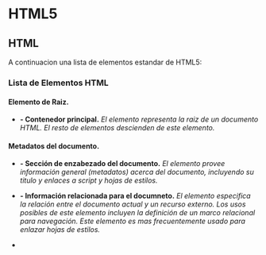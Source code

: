 # HTML5

## HTML
A continuacion una lista de elementos estandar de HTML5:

### Lista de Elementos HTML

#### Elemento de Raiz.

- **<html> - Contenedor principal.**
*El elemento **<html>** representa la raiz de un documento HTML. El resto de elementos descienden de este elemento.*

#### Metadatos del documento.

- **<head> - Sección de enzabezado del documento.**
*El elemento **<head>** provee información general (metadatos) acerca del documento, incluyendo su titulo y enlaces a script y hojas de estilos.*

- **<link> - Información relacionada para el documneto.**
*El elemento **<link>** especifica la relación entre el documento actual y un recurso externo. Los usos posibles de este elemento incluyen la definición de un marco relacional para navegación. Este elemento es mas frecuentemente usado para enlazar hojas de estilos.*

- **<style> - Atributos presentacionales.**
*El atributo global **<style>** contiene declaraciones de estilo CSS a ser aplicados a un elemento. Notar que es recomendado para los estilos ser definidos en archivo o archivos separados. *

#### Secciones

- **<body> - El cuerpo del documento.**
*El elemento **<body>** representa el contenido de un documento HTML. Solo puede haber un elemento <body> en el documento.*

- **<article> - Contenido redistribuible.**
*El elemento **<article>** es un contenedor de bloques de contenido que se considera indenpendiente del sitio web y pueden, por lo tanto ser visto, reutilizados y distribuidos por separado.  *

- <section> - Define una seccion.

- <nav> - Sección de navegación.

- <aside> - Contenido sólo ligeramente relacionado.

- <h1> .. <h2> .. <h3> .. <h4> .. <h5> .. <h6> - Encabezados.

- <hgroup> - Agrupa encabezados de una sección.

- <header> - Encabezado de una sección.

- <footer> - El pie de una sección.

- <address> - Informacion de contacto del autor.

#### Agrupación de Contenido.

<p> - Parrafo.

<hr> - Separador de contenido.

<pre> - Bloque de texto preformateado.

<blockquote> - Cita en forma de bloque.

<ol> - Lista ordenada.

<ul> - Lista no ordenada.

<menu> - Insertar una barra de menu.

<figure> - Informacion autocontenida.

<figcaption> - Titulo para una figura.

<main> - Contenido principal de una sección.

<div> - Contenedor genérico para bloques de texto.
